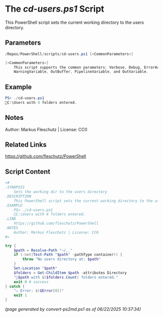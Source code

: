 The *cd-users.ps1* Script
===========================

This PowerShell script sets the current working directory to the users directory.

Parameters
----------
```powershell
/Repos/PowerShell/scripts/cd-users.ps1 [<CommonParameters>]

[<CommonParameters>]
    This script supports the common parameters: Verbose, Debug, ErrorAction, ErrorVariable, WarningAction, 
    WarningVariable, OutBuffer, PipelineVariable, and OutVariable.
```

Example
-------
```powershell
PS> ./cd-users.ps1
📂C:\Users with 4 folders entered.

```

Notes
-----
Author: Markus Fleschutz | License: CC0

Related Links
-------------
https://github.com/fleschutz/PowerShell

Script Content
--------------
```powershell
<#
.SYNOPSIS
	Sets the working dir to the users directory
.DESCRIPTION
	This PowerShell script sets the current working directory to the users directory.
.EXAMPLE
	PS> ./cd-users.ps1
	📂C:\Users with 4 folders entered.
.LINK
	https://github.com/fleschutz/PowerShell
.NOTES
	Author: Markus Fleschutz | License: CC0
#>

try {
	$path = Resolve-Path "~/.."
	if (-not(Test-Path "$path" -pathType container)) {
		throw "No users directory at: $path"
	}
	Set-Location "$path"
	$folders = Get-ChildItem $path -attributes Directory
	"📂$path with $($folders.Count) folders entered."
	exit 0 # success
} catch {
	"⚠️ Error: $($Error[0])"
	exit 1
}
```

*(page generated by convert-ps2md.ps1 as of 06/22/2025 10:37:34)*
